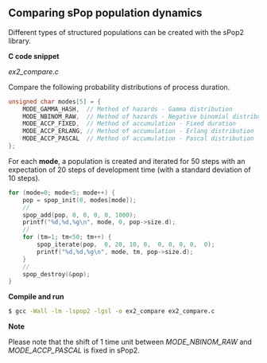 ## Comparing sPop population dynamics

Different types of structured populations can be created with the sPop2 library.

**C code snippet**

*ex2_compare.c*

Compare the following probability distributions of process duration.
```c
unsigned char modes[5] = {
    MODE_GAMMA_HASH,  // Method of hazards - Gamma distribution
    MODE_NBINOM_RAW,  // Method of hazards - Negative binomial distribution
    MODE_ACCP_FIXED,  // Method of accumulation - Fixed duration
    MODE_ACCP_ERLANG, // Method of accumulation - Erlang distribution
    MODE_ACCP_PASCAL  // Method of accumulation - Pascal distribution
};
```
For each **mode**, a population is created and iterated for 50 steps with an expectation of 20 steps of development time (with a standard deviation of 10 steps).
```c
for (mode=0; mode<5; mode++) {
    pop = spop_init(0, modes[mode]);
    //
    spop_add(pop, 0, 0, 0, 0, 1000);
    printf("%d,%d,%g\n", mode, 0, pop->size.d);
    //
    for (tm=1; tm<50; tm++) {
        spop_iterate(pop,  0, 20, 10, 0,  0, 0, 0, 0,  0);
        printf("%d,%d,%g\n", mode, tm, pop->size.d);
    }
    //
    spop_destroy(&pop);
}
```

**Compile and run**

```bash
$ gcc -Wall -lm -lspop2 -lgsl -o ex2_compare ex2_compare.c
```

**Note**

Please note that the shift of 1 time unit between *MODE_NBINOM_RAW* and *MODE_ACCP_PASCAL* is fixed in sPop2.
